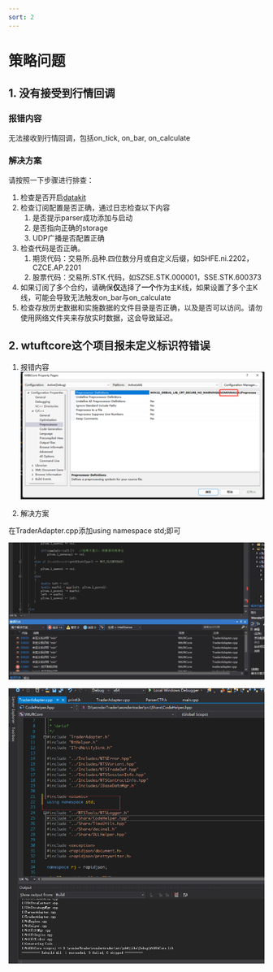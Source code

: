 ```yaml
---
sort: 2
---
```


# 策略问题



## 1. 没有接受到行情回调

### 报错内容

无法接收到行情回调，包括on_tick, on_bar, on_calculate

### 解决方案

请按照一下步骤进行排查：

1. 检查是否开启[datakit](../开发手册/WTPY/工具集/datakit.md)
2. 检查订阅配置是否正确，通过日志检查以下内容
   1. 是否提示parser成功添加与启动
   2. 是否指向正确的storage
   3. UDP广播是否配置正确
3. 检查代码是否正确。
   1. 期货代码：交易所.品种.四位数分月或自定义后缀，如SHFE.ni.2202，CZCE.AP.2201
   2. 股票代码：交易所.STK.代码，如SZSE.STK.000001，SSE.STK.600373
4. 如果订阅了多个合约，请确保**仅**选择了**一个**作为主K线，如果设置了多个主K线，可能会导致无法触发on_bar与on_calculate
5. 检查存放历史数据和实施数据的文件目录是否正确，以及是否可以访问。请勿使用网络文件夹来存放实时数据，这会导致延迟。

## 2. wtuftcore这个项目报未定义标识符错误

1. 报错内容
![png](../assets/images/常见问题汇总/编译问题/bug1.2.png)

2. 解决方案

在TraderAdapter.cpp添加using namespace std;即可

![png](../assets/images/常见问题汇总/编译问题/bug2.1.png)

![png](../assets/images/常见问题汇总/编译问题/bug2.2.png)